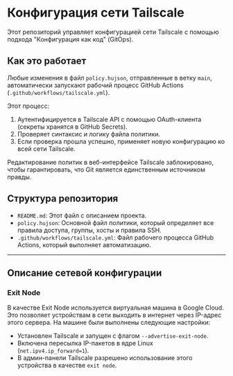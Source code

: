 # Конфигурация сети Tailscale

Этот репозиторий управляет конфигурацией сети Tailscale с помощью подхода "Конфигурация как код" (GitOps).

## Как это работает

Любые изменения в файл `policy.hujson`, отправленные в ветку `main`, автоматически запускают рабочий процесс GitHub Actions (`.github/workflows/tailscale.yml`).

Этот процесс:
1.  Аутентифицируется в Tailscale API с помощью OAuth-клиента (секреты хранятся в GitHub Secrets).
2.  Проверяет синтаксис и логику файла политики.
3.  Если проверка прошла успешно, применяет новую конфигурацию ко всей сети Tailscale.

Редактирование политик в веб-интерфейсе Tailscale заблокировано, чтобы гарантировать, что Git является единственным источником правды.

## Структура репозитория

*   `README.md`: Этот файл с описанием проекта.
*   `policy.hujson`: Основной файл политики, который определяет все правила доступа, группы, хосты и правила SSH.
*   `.github/workflows/tailscale.yml`: Файл рабочего процесса GitHub Actions, который выполняет автоматизацию.

---

## Описание сетевой конфигурации

### Exit Node

В качестве Exit Node используется виртуальная машина в Google Cloud. Это позволяет устройствам в сети выходить в интернет через IP-адрес этого сервера. На машине были выполнены следующие настройки:

*   Установлен Tailscale и запущен с флагом `--advertise-exit-node`.
*   Включена пересылка IP-пакетов в ядре Linux (`net.ipv4.ip_forward=1`).
*   В админ-панели Tailscale разрешено использование этого устройства в качестве `exit node`.
